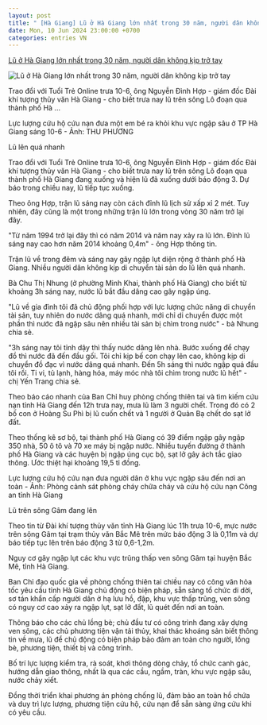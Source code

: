 ```yaml
---
layout: post
title: " [Hà Giang] Lũ ở Hà Giang lớn nhất trong 30 năm, người dân không kịp trở tay"
date: Mon, 10 Jun 2024 23:00:00 +0700
categories: entries VN
---
```

[Lũ ở Hà Giang lớn nhất trong 30 năm, người dân không kịp trở tay](https://tuoitre.vn/lu-o-ha-giang-lon-nhat-trong-30-nam-nguoi-dan-khong-kip-tro-tay-20240610142739842.htm)

![Lũ ở Hà Giang lớn nhất trong 30 năm, người dân không kịp trở tay](https://cdn1.tuoitre.vn/zoom/600_315/471584752817336320/2024/6/10/ha-giang-11-17180037431781647547207-474-0-1278-1536-crop-1718003912252816799713.jpg)

Trao đổi với Tuổi Trẻ Online trưa 10-6, ông Nguyễn Đình Hợp - giám đốc Đài khí tượng thủy văn Hà Giang - cho biết trưa nay lũ trên sông Lô đoạn qua thành phố Hà ...

Lực lượng cứu hộ cứu nạn đưa một em bé ra khỏi khu vực ngập sâu ở TP Hà Giang sáng 10-6 - Ảnh: THU PHƯƠNG

Lũ lên quá nhanh

Trao đổi với Tuổi Trẻ Online trưa 10-6, ông Nguyễn Đình Hợp - giám đốc Đài khí tượng thủy văn Hà Giang - cho biết trưa nay lũ trên sông Lô đoạn qua thành phố Hà Giang đang xuống và hiện lũ đã xuống dưới báo động 3. Dự báo trong chiều nay, lũ tiếp tục xuống.

Theo ông Hợp, trận lũ sáng nay còn cách đỉnh lũ lịch sử xấp xỉ 2 mét. Tuy nhiên, đây cũng là một trong những trận lũ lớn trong vòng 30 năm trở lại đây.

"Từ năm 1994 trở lại đây thì có năm 2014 và năm nay xảy ra lũ lớn. Đỉnh lũ sáng nay cao hơn năm 2014 khoảng 0,4m" - ông Hợp thông tin.

Trận lũ về trong đêm và sáng nay gây ngập lụt diện rộng ở thành phố Hà Giang. Nhiều người dân không kịp di chuyển tài sản do lũ lên quá nhanh.

Bà Chu Thị Nhung (ở phường Minh Khai, thành phố Hà Giang) cho biết từ khoảng 3h sáng nay, nước lũ bắt đầu dâng cao gây ngập úng.

"Lũ về gia đình tôi đã chủ động phối hợp với lực lượng chức năng di chuyển tài sản, tuy nhiên do nước dâng quá nhanh, mới chỉ di chuyển được một phần thì nước đã ngập sâu nên nhiều tài sản bị chìm trong nước" - bà Nhung chia sẻ.

"3h sáng nay tôi tỉnh dậy thì thấy nước dâng lên nhà. Bước xuống để chạy đồ thì nước đã đến đầu gối. Tôi chỉ kịp bế con chạy lên cao, không kịp di chuyển đồ đạc vì nước dâng quá nhanh. Đến 5h sáng thì nước ngập quá đầu tôi rồi. Ti vi, tủ lạnh, hàng hóa, máy móc nhà tôi chìm trong nước lũ hết" - chị Yến Trang chia sẻ.

Theo báo cáo nhanh của Ban Chỉ huy phòng chống thiên tai và tìm kiếm cứu nạn tỉnh Hà Giang đến 12h trưa nay, mưa lũ làm 3 người chết. Trong đó có 2 bố con ở Hoàng Su Phì bị lũ cuốn chết và 1 người ở Quản Bạ chết do sạt lở đất.

Theo thống kê sơ bộ, tại thành phố Hà Giang có 39 điểm ngập gây ngập 350 nhà, 50 ô tô và 70 xe máy bị ngập nước. Nhiều tuyến đường ở thành phố Hà Giang và các huyện bị ngập úng cục bộ, sạt lở gây ách tắc giao thông. Ước thiệt hại khoảng 19,5 tỉ đồng.

Lực lượng cứu hộ cứu nạn đưa người dân ở khu vực ngập sâu đến nơi an toàn - Ảnh: Phòng cảnh sát phòng cháy chữa cháy và cứu hộ cứu nạn Công an tỉnh Hà Giang

Lũ trên sông Gâm đang lên

Theo tin từ Đài khí tượng thủy văn tỉnh Hà Giang lúc 11h trưa 10-6, mực nước trên sông Gâm tại trạm thủy văn Bắc Mê trên mức báo động 3 là 0,11m và dự báo tiếp tục lên trên báo động 3 từ 0,6-1,2m.

Nguy cơ gây ngập lụt các khu vực trũng thấp ven sông Gâm tại huyện Bắc Mê, tỉnh Hà Giang.

Ban Chỉ đạo quốc gia về phòng chống thiên tai chiều nay có công văn hỏa tốc yêu cầu tỉnh Hà Giang chủ động có biện pháp, sẵn sàng tổ chức di dời, sơ tán khẩn cấp người dân ở hạ lưu hồ, đập, khu vực thấp trũng, ven sông có nguy cơ cao xảy ra ngập lụt, sạt lở đất, lũ quét đến nơi an toàn.

Thông báo cho các chủ lồng bè; chủ đầu tư có công trình đang xây dựng ven sông, các chủ phương tiện vận tải thủy, khai thác khoáng sản biết thông tin về mưa, lũ để chủ động có biện pháp bảo đảm an toàn cho người, lồng bè, phương tiện, thiết bị và công trình.

Bố trí lực lượng kiểm tra, rà soát, khơi thông dòng chảy, tổ chức canh gác, hướng dẫn giao thông, nhất là qua các cầu, ngầm, tràn, khu vực ngập sâu, nước chảy xiết.

Đồng thời triển khai phương án phòng chống lũ, đảm bảo an toàn hồ chứa và duy trì lực lượng, phương tiện cứu hộ, cứu nạn để sẵn sàng ứng cứu khi có yêu cầu.

